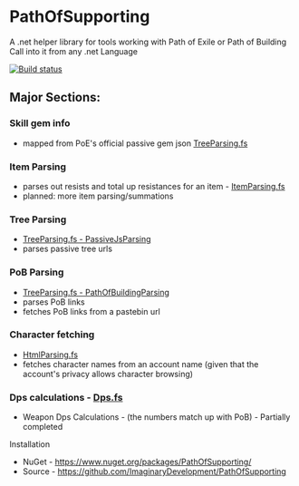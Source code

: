# PathOfSupporting
A .net helper library for tools working with Path of Exile or Path of Building
Call into it from any .net Language

[![Build status](https://ci.appveyor.com/api/projects/status/85y72cy90rs59wkv?svg=true)](https://ci.appveyor.com/project/ImaginaryDevelopment/pathofsupporting)

## Major Sections:

### Skill gem info
  * mapped from PoE's official passive gem json [TreeParsing.fs](https://github.com/ImaginaryDevelopment/PathOfSupporting/blob/master/PoS/Parsing/TreeParsing.fs#L16)
### Item Parsing
  * parses out resists and total up resistances for an item - [ItemParsing.fs](https://github.com/ImaginaryDevelopment/PathOfSupporting/blob/master/PoS/Parsing/ItemParsing.fs)
  * planned: more item parsing/summations
### Tree Parsing
  * [TreeParsing.fs - PassiveJsParsing](https://github.com/ImaginaryDevelopment/PathOfSupporting/blob/master/PoS/Parsing/TreeParsing.fs#L92)
  * parses passive tree urls
  
### PoB Parsing
  * [TreeParsing.fs - PathOfBuildingParsing](https://github.com/ImaginaryDevelopment/PathOfSupporting/blob/master/PoS/Parsing/TreeParsing.fs#L208)
  * parses PoB links
  * fetches PoB links from a pastebin url
  
### Character fetching
  * [HtmlParsing.fs](https://github.com/ImaginaryDevelopment/PathOfSupporting/blob/master/PoS/Parsing/HtmlParsing.fs)
  * fetches character names from an account name (given that the account's privacy allows character browsing)
  

### Dps calculations - [Dps.fs](https://github.com/ImaginaryDevelopment/PathOfSupporting/blob/master/PoS/Dps.fs)
  * Weapon Dps Calculations - (the numbers match up with PoB) - Partially completed 
  
  

Installation 
 * NuGet - https://www.nuget.org/packages/PathOfSupporting/
 * Source - https://github.com/ImaginaryDevelopment/PathOfSupporting
 
  
 
  
 
  

